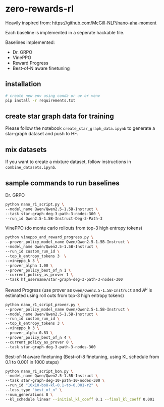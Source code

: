 # zero-rewards-rl

Heavily inspired from: https://github.com/McGill-NLP/nano-aha-moment

Each baseline is implemented in a seperate hackable file.

Baselines implemented:
- Dr. GRPO
- VinePPO
- Reward Progress
- Best-of-N aware finetuning

## installation

```bash
# create new env using conda or uv or venv
pip install -r requirements.txt
```

## create star graph data for training
Please follow the notebook `create_star_graph_data.ipynb` to generate a star-graph dataset and push to HF.

## mix datasets
If you want to create a mixture dataset, follow instructions in `combine_datasets.ipynb`.

## sample commands to run baselines

Dr. GRPO
```bash
python nano_r1_script.py \
--model_name Qwen/Qwen2.5-1.5B-Instruct \
--task star-graph-deg-3-path-3-nodes-300 \
--run_id Qwen2.5-1.5B-Instruct-Deg-3-Path-3
```

VinePPO (do monte carlo rollouts from top-3 high entropy tokens)
```bash
python vineppo_and_reward_progress.py \
--prover_policy_model_name Qwen/Qwen2.5-1.5B-Instruct \
--model_name Qwen/Qwen2.5-1.5B-Instruct \
--run_id custom_run_id \
--top_k_entropy_tokens 3  \
--vineppo_k 3 \
--prover_alpha 1.00 \
--prover_policy_best_of_n 1 \
--current_policy_as_prover 1 \
--task hf_username/star-graph-deg-3-path-3-nodes-300
```

Reward Progress (use prover as `Qwen/Qwen2.5-1.5B-Instruct` and $A^{\mu}$ is estimated using roll outs from top-3 high entropy tokens)
```bash
python nano_r1_script_prover.py \
--prover_policy_model_name Qwen/Qwen2.5-1.5B-Instruct \
--model_name Qwen/Qwen2.5-1.5B-Instruct \
--run_id custom_run_id \
--top_k_entropy_tokens 3 \
--vineppo_k 3 \
--prover_alpha 0.83 \
--prover_policy_best_of_n 4 \
--current_policy_as_prover 0 \
--task star-graph-deg-3-path-3-nodes-300
```

Best-of-N aware finetuning (Best-of-8 finetuning, using KL schedule from 0.1 to 0.001 in 1000 steps)
```bash
python nano_r1_script_bon.py \
--model_name Qwen/Qwen2.5-1.5B-Instruct \
--task star-graph-deg-10-path-10-nodes-300 \
--run_id "10x10-bo8-kl-0.1-to-0.001-r2" \
--loss_type "best_of_n" \
--num_generations 8 \
--kl_schedule linear --initial_kl_coeff 0.1 --final_kl_coeff 0.001
```
